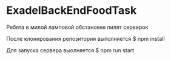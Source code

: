 # ExadelBackEndFoodTask
Ребята в милой ламповой обстановке пилят серверок

После клонирования репозитория выполняется 
$ npm install

Для запуска сервера выолняется
$ npm run start